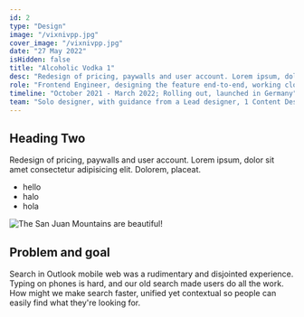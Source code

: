```yaml
---
id: 2
type: "Design"
image: "/vixnivpp.jpg"
cover_image: "/vixnivpp.jpg"
date: "27 May 2022"
isHidden: false
title: "Alcoholic Vodka 1"
desc: "Redesign of pricing, paywalls and user account. Lorem ipsum, dolor sit amet consectetur adipisicing elit. Dolorem, placeat"
role: "Frontend Engineer, designing the feature end-to-end, working closely with engineering to craft video experiences in detail."
timeline: "October 2021 - March 2022; Rolling out, launched in Germany"
team: "Solo designer, with guidance from a Lead designer, 1 Content Designer, 1 Product Manager, 7+ engineers."
---
```


## Heading Two

Redesign of pricing, paywalls and user account. Lorem ipsum, dolor sit amet consectetur adipisicing elit. Dolorem, placeat.

- hello
- halo
- hola

![The San Juan Mountains are beautiful!](https://images.unsplash.com/photo-1653530611545-6d3fdbcb586f?crop=entropy&cs=tinysrgb&fm=jpg&ixlib=rb-1.2.1&q=80&raw_url=true&ixid=MnwxMjA3fDB8MHxwaG90by1wYWdlfHx8fGVufDB8fHx8&auto=format&fit=crop&w=2787 "San Juan Mountains")

## Problem and goal

Search in Outlook mobile web was a rudimentary and disjointed experience. Typing on phones is hard, and our old search made users do all the work. How might we make search faster, unified yet contextual so people can easily find what they're looking for.

